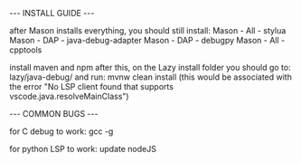 --- INSTALL GUIDE ---

after Mason installs everything, you should still install:
Mason - All - stylua
Mason - DAP - java-debug-adapter
Mason - DAP - debugpy
Mason - All - cpptools

install maven and npm
after this, on the Lazy install folder you should go to:
lazy/java-debug/
and run: mvnw clean install
(this would be associated with the error "No LSP client found that supports vscode.java.resolveMainClass")


--- COMMON BUGS ---

for C debug to work: gcc -g

for python LSP to work: update nodeJS
